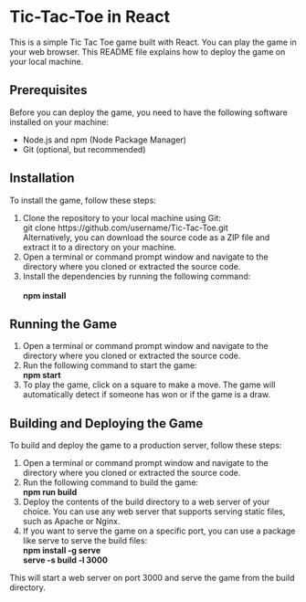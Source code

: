 <h1>Tic-Tac-Toe in React</h1>

This is a simple Tic Tac Toe game built with React. You can play the game in your web browser. This README file explains how to deploy the game on your local machine.

<h2>Prerequisites</h2>
Before you can deploy the game, you need to have the following software installed on your machine:

<div>
<ul>
<li>Node.js and npm (Node Package Manager)</li>
<li>Git (optional, but recommended)</li>
</ul>
<div>

<h2>Installation</h2>
To install the game, follow these steps:
<div>
  <ol>
    <li>Clone the repository to your local machine using Git:<br>
    git clone https://github.com/username/Tic-Tac-Toe.git <br>
    Alternatively, you can download the source code as a ZIP file and extract it to a directory on your machine.</li>

<li>Open a terminal or command prompt window and navigate to the directory where you cloned or extracted the source code.</li>

<li>Install the dependencies by running the following command:</li><br>
    <b>npm install</b>
  </ol>
</div>

<h2>Running the Game </h2
  To run the game, follow these steps:

  <div>
    <ol>
      <li>Open a terminal or command prompt window and navigate to the directory where you cloned or extracted the source code.</li>

  <li>Run the following command to start the game:<br>
     <b> npm start</b></li>
  <li>To play the game, click on a square to make a move. The game will automatically detect if someone has won or if the game is a draw.</li>
    </ol>
  </div>
  
<h2>Building and Deploying the Game</h2>
  To build and deploy the game to a production server, follow these steps:

  <div>
    <ol>
      <li>Open a terminal or command prompt window and navigate to the directory where you cloned or extracted the source code.</li>

  <li>Run the following command to build the game:<br>
     <b>npm run build</b></li>
  <li>Deploy the contents of the build directory to a web server of your choice. You can use any web server that supports serving static files, such as         Apache or Nginx.</li>
  <li>If you want to serve the game on a specific port, you can use a package like serve to serve the build files:<br>
    <b>npm install -g serve <br>
       serve -s build -l 3000</b></li>
    </ol>
  </div>

This will start a web server on port 3000 and serve the game from the build directory.
  
